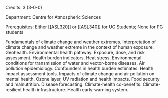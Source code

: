 Credits: 3 (3-0-0)

Department: Centre for Atmospheric Sciences

Prerequisites: Either [[ASL320]] or [[ASL340]] for UG Students; None for PG students

Fundamentals of climate change and weather extremes. Interpretation of climate change and weather extreme in the context of human exposure. Geohealth. Environmental health pathway. Exposure, dose, and risk assessment. Health burden indicators. Heat stress. Environmental conditions for transmission of water and vector-borne diseases. Air pollution epidemiology. Confounders in health burden estimates. Health impact assessment tools. Impacts of climate change and air pollution on mental health. Ozone layer, UV radiation and health impacts. Food security and malnutrition. Disease forecasting. Climate-health co-benefits. Climate-resilient health infrastructure. Health early-warning system.